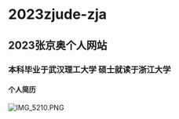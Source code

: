 # 2023zjude-zja
## 2023张京奥个人网站
### 本科毕业于武汉理工大学 硕士就读于浙江大学
#### 个人简历
![IMG_5210.PNG](IMG/IMG_5210.PNG)
